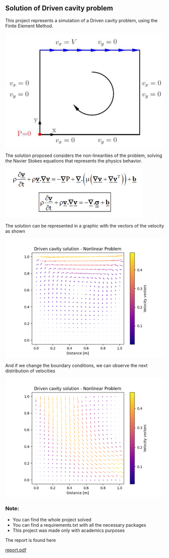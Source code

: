## Solution of Driven cavity problem
This project represents a simulation of a Driven cavity problem, using the Finite Element Method.

![Screenshot](./images/problem.png)

The solution proposed considers the non-linearities of the problem, solving the Navier Stokes equations that represents the physics behavior.

![Screenshot](./images/ecs.png)

The solution can be represented in a graphic with the vectors of the velocity as shown

![Screenshot](./images/solution.png)

And if we change the boundary conditions, we can observe the next distribution of velocities

![Screenshot](./images/solution_test01.png)

### Note:
* You can find the whole project solved
* You can find a requirements.txt with all the necessary packages
* This project was made only with academics purposes

The report is found here 

[report.pdf](https://github.com/GABusta/DrivenCavity/blob/main/report.pdf)
